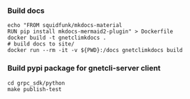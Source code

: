 ### Build docs

```shell
echo "FROM squidfunk/mkdocs-material
RUN pip install mkdocs-mermaid2-plugin" > Dockerfile
docker build -t gnetclimkdocs .
# build docs to site/
docker run --rm -it -v ${PWD}:/docs gnetclimkdocs build
```

### Build pypi package for gnetcli-server client
```shell
cd grpc_sdk/python
make publish-test
```
